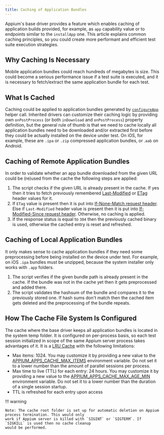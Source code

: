 ```yaml
---
title: Caching of Application Bundles
---
```


Appium's base driver provides a feature which enables caching of application builds provided, for example,
as `app` capability value or to endpoints similar to the `installApp` one. This article explains common caching
principles, so you could create more performant and efficient test suite execution strategies.

## Why Caching Is Necessary

Mobile application bundles could reach hundreds of megabytes is size. This could become a serious
performance issue if a test suite is executed, and it is necessary to fetch/extract the same application
bundle for each test.

## What Is Cached

Caching could be applied to application bundles generated by
[`configureApp`](https://github.com/appium/appium/blob/master/packages/base-driver/lib/basedriver/helpers.js#L107) helper call.
Inherited drivers can customize their caching logic by providing own `onPostProcess`
(or both `inDownload` and `onPostProcess`) property definition, but the general
rule of thumb is that we need to cache locally all application bundles need to be downloaded and/or extracted
first before they could be actually installed on the device under test. On iOS, for example, these are `.ipa` or
`.zip` compressed application bundles, or .`aab` on Android.

## Caching of Remote Application Bundles

In order to validate whether an app bundle downloaded from the given URL could be (re)used from the cache the following
steps are applied:

1. The script checks if the given URL is already present in the cache.
   If yes then it tries to fetch previously remembered
   [Last-Modified](https://developer.mozilla.org/en-US/docs/Web/HTTP/Headers/Last-Modified)
   or [ETag](https://developer.mozilla.org/en-US/docs/Web/HTTP/Headers/ETag) header values for it.
2. If `ETag` value is present then it is put into
   [If-None-Match request header](https://developer.mozilla.org/en-US/docs/Web/HTTP/Headers/If-None-Match).
   Else if `Last-Modified` header value is present then it is put into
   [If-Modified-Since request header](https://developer.mozilla.org/en-US/docs/Web/HTTP/Headers/If-Modified-Since).
   Otherwise, no caching is applied.
3. If the response status is equal to `304` then the previously cached binary is used,
   otherwise the cached entry is reset and refreshed.

## Caching of Local Application Bundles

It only makes sense to cache application bundles if they need some preprocessing before being installed on the device under test.
For example, on iOS `.ipa` bundles must be unzipped, because the system installer only works with `.app` folders.

1. The script verifies if the given bundle path is already present in the cache. If the bundle was not in the cache yet
then it gets preprocessed and added there.
2. The script validates the hashsum of the bundle and compares it to the previously stored one. If hash sums don't match
then the cached item gets deleted and the preprocessing of the bundle repeats.

## How The Cache File System Is Configured

The cache where the base driver keeps all application bundles is located in the system temp folder. It is configured
on per-process basis, so each test session initialized in scope of the same Appium server process takes advantages
of it. It is a [LRU Cache](https://www.npmjs.com/package/lru-cache) with the following limitations:

- Max items: 1024. You may customize it by providing a new value to
  the [APPIUM_APPS_CACHE_MAX_ITEMS](../cli/env-vars.md) environment variable.
  Do not set it to a lower number than the amount of parallel sessions per process.
- Max time to live (TTL) for each entry: 24 hours.
  You may customize it by providing a new value to the
  [APPIUM_APPS_CACHE_MAX_AGE_MIN](../cli/env-vars.md) environment variable.
  Do not set it to a lower number than the duration of a single session startup.
- TTL is refreshed for each entry upon access

!!! warning

    Note: The cache root folder is set up for automatic deletion on Appium process termination. This would only
    work if Appium server is killed with `SIGINT` or `SIGTERM`. If `SIGKILL` is used then no cache cleanup
    would be performed.
